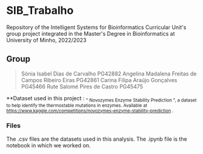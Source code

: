 # SIB_Trabalho
Repository of the Intelligent Systems for Bioinformatics Curricular Unit's group project integrated in the Master's Degree in Bioinformatics at University of Minho, 2022/2023
## Group
>Sónia Isabel Dias de Carvalho PG42882
>Angelina Madalena Freitas de Campos Ribeiro Eiras PG42861
>Carina Filipa Araújo Gonçalves PG45466
>Rute Salomé Pires de Castro PG45475

**Dataset used in this project : 
<sub> " Novozymes Enzyme Stability Prediction ", a dataset to help identify the thermostable mutations in enzymes. Available at https://www.kaggle.com/competitions/novozymes-enzyme-stability-prediction .

### Files

The .csv files are the datasets used in this analysis.
The .ipynb file is the notebook in which we worked on.
